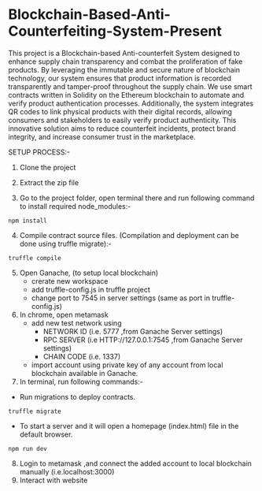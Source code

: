 # Blockchain-Based-Anti-Counterfeiting-System-Present

This project is a Blockchain-based Anti-counterfeit System designed to enhance supply chain transparency and combat the proliferation of fake products. By leveraging the immutable and secure nature of blockchain technology, our system ensures that product information is recorded transparently and tamper-proof throughout the supply chain. We use smart contracts written in Solidity on the Ethereum blockchain to automate and verify product authentication processes. Additionally, the system integrates QR codes to link physical products with their digital records, allowing consumers and stakeholders to easily verify product authenticity. This innovative solution aims to reduce counterfeit incidents, protect brand integrity, and increase consumer trust in the marketplace.

SETUP PROCESS:-
1. Clone the project
2. Extract the zip file

3. Go to the project folder, open terminal there and run following command to install required node_modules:-
```
npm install
```
4. Compile contract source files. (Compilation and deployment can be done using truffle migrate):-
```
truffle compile
```
5. Open Ganache, (to setup local blockchain)
    - crerate new workspace
    - add truffle-config.js  in truffle project 
    - change port to 7545 in server settings (same as port in truffle-config.js)
6. In chrome, open metamask 
   - add new test network using  
        - NETWORK ID (i.e. 5777 ,from Ganache Server settings) 
        - RPC SERVER (i.e HTTP://127.0.0.1:7545 ,from Ganache Server settings)
        - CHAIN CODE (i.e. 1337)
   - import account using private key of any account from local blockchain available in Ganache.
7. In terminal, run following commands:-
- Run migrations to deploy contracts.
```
truffle migrate
```

- To start a server and it will open a homepage (index.html) file in the default browser.
```
npm run dev 
``` 
8. Login to metamask ,and connect the added account to local blockchain manually (i.e.localhost:3000)
9. Interact with website
